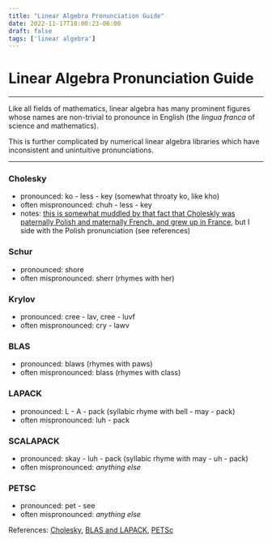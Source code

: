 ```yaml
---
title: "Linear Algebra Pronunciation Guide"
date: 2022-11-17T18:00:23-06:00
draft: false
tags: ['linear algebra']
---
```


# Linear Algebra Pronunciation Guide

---

Like all fields of mathematics, linear algebra has many prominent figures whose names are non-trivial to pronounce in English (the *lingua franca* of science and mathematics). 

This is further complicated by numerical linear algebra libraries which have inconsistent and unintuitive pronunciations.

---

### Cholesky

- pronounced: ko - less - key (somewhat throaty ko, like kho)
- often mispronounced: chuh - less - key
- notes: <a href="https://en.wikipedia.org/wiki/Andr%C3%A9-Louis_Cholesky" target="_blank" class="mainlink">this is somewhat muddled by that fact that Choleskly was paternally Polish and maternally French, and grew up in France<a>, but I side with the Polish pronunciation (see references)


### Schur

- pronounced: shore
- often mispronounced: sherr (rhymes with her)


### Krylov

- pronounced: cree - lav, cree - luvf
- often mispronounced: cry - lawv


### BLAS

- pronounced: blaws (rhymes with paws)
- often mispronounced: blass (rhymes with class)


### LAPACK

- pronounced: L - A - pack (syllabic rhyme with bell - may - pack)
- often mispronounced: luh - pack


### SCALAPACK

- pronounced: skay - luh - pack (syllabic rhyme with may - uh - pack)
- often mispronounced: *anything else*


### PETSC

- pronounced: pet - see
- often mispronounced: *anything else*


References:
<a href="https://news.ycombinator.com/item?id=15285881" target="_blank" class="mainlink">Cholesky</a>,
<a href="https://youtu.be/QlJ4rH6IGe0?t=115" target="_blank" class="mainlink">BLAS and LAPACK</a>,
<a href="https://petsc.org/release/" target="_blank" class="mainlink">PETSc</a>




